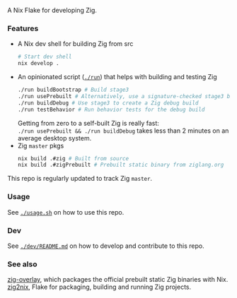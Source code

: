 A Nix Flake for developing Zig.

### Features
- A Nix dev shell for building Zig from src
  ```bash
  # Start dev shell
  nix develop .
  ```
- An opinionated script ([`./run`](./run)) that helps with building and testing Zig
  ```bash
  ./run buildBootstrap # Build stage3
  ./run usePrebuilt # Alternatively, use a signature-checked stage3 binary from ziglang.org
  ./run buildDebug # Use stage3 to create a Zig debug build
  ./run testBehavior # Run behavior tests for the debug build
  ```
  Getting from zero to a self-built Zig is really fast: \
  `./run usePrebuilt && ./run buildDebug` takes less than 2 minutes on an average desktop system.
- Zig `master` pkgs
  ```bash
  nix build .#zig # Built from source
  nix build .#zigPrebuilt # Prebuilt static binary from ziglang.org
  ```

This repo is regularly updated to track Zig `master`.

### Usage

See [`./usage.sh`](./usage.sh) on how to use this repo.

### Dev

See [`./dev/README.md`](./dev/README.md) on how to develop and contribute to this repo.

### See also

[zig-overlay](https://github.com/mitchellh/zig-overlay), which packages the official prebuilt static Zig binaries with Nix. \
[zig2nix](https://github.com/Cloudef/zig2nix/), Flake for packaging, building and running Zig projects.

